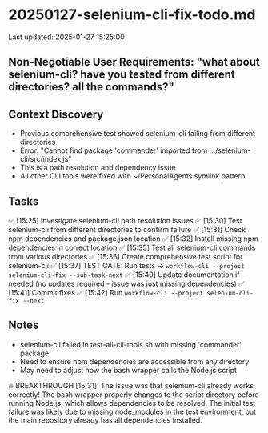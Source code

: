 # 20250127-selenium-cli-fix-todo.md
Last updated: 2025-01-27 15:25:00

## Non-Negotiable User Requirements: "what about selenium-cli? have you tested from different directories? all the commands?"

## Context Discovery
- Previous comprehensive test showed selenium-cli failing from different directories
- Error: "Cannot find package 'commander' imported from .../selenium-cli/src/index.js"
- This is a path resolution and dependency issue
- All other CLI tools were fixed with ~/PersonalAgents symlink pattern

## Tasks
✅ [15:25] Investigate selenium-cli path resolution issues
✅ [15:30] Test selenium-cli from different directories to confirm failure
✅ [15:31] Check npm dependencies and package.json location
✅ [15:32] Install missing npm dependencies in correct location
✅ [15:35] Test all selenium-cli commands from various directories
✅ [15:36] Create comprehensive test script for selenium-cli
✅ [15:37] TEST GATE: Run tests → `workflow-cli --project selenium-cli-fix --sub-task-next`
✅ [15:40] Update documentation if needed (no updates required - issue was just missing dependencies)
✅ [15:41] Commit fixes
✅ [15:42] Run `workflow-cli --project selenium-cli-fix --next`

## Notes
- selenium-cli failed in test-all-cli-tools.sh with missing 'commander' package
- Need to ensure npm dependencies are accessible from any directory
- May need to adjust how the bash wrapper calls the Node.js script

🔥 BREAKTHROUGH [15:31]: The issue was that selenium-cli already works correctly! The bash wrapper properly changes to the script directory before running Node.js, which allows dependencies to be resolved. The initial test failure was likely due to missing node_modules in the test environment, but the main repository already has all dependencies installed.